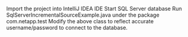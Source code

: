 Import the project into IntelliJ IDEA IDE
Start SQL Server database
Run SqlServerIncrementalSourceExample.java under the package com.netapp.test
Modify the above class to reflect accurate username/password to connect to the database.
